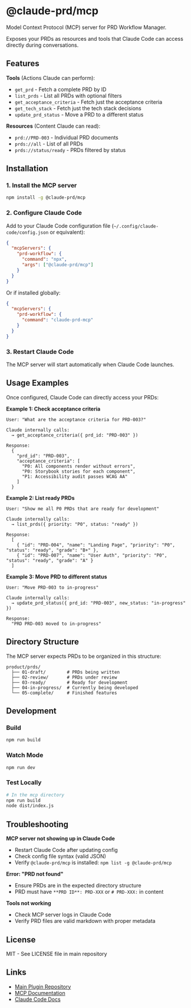 # @claude-prd/mcp

Model Context Protocol (MCP) server for PRD Workflow Manager.

Exposes your PRDs as resources and tools that Claude Code can access directly during conversations.

## Features

**Tools** (Actions Claude can perform):
- `get_prd` - Fetch a complete PRD by ID
- `list_prds` - List all PRDs with optional filters
- `get_acceptance_criteria` - Fetch just the acceptance criteria
- `get_tech_stack` - Fetch just the tech stack decisions
- `update_prd_status` - Move a PRD to a different status

**Resources** (Content Claude can read):
- `prd://PRD-003` - Individual PRD documents
- `prds://all` - List of all PRDs
- `prds://status/ready` - PRDs filtered by status

## Installation

### 1. Install the MCP server

```bash
npm install -g @claude-prd/mcp
```

### 2. Configure Claude Code

Add to your Claude Code configuration file (`~/.config/claude-code/config.json` or equivalent):

```json
{
  "mcpServers": {
    "prd-workflow": {
      "command": "npx",
      "args": ["@claude-prd/mcp"]
    }
  }
}
```

Or if installed globally:

```json
{
  "mcpServers": {
    "prd-workflow": {
      "command": "claude-prd-mcp"
    }
  }
}
```

### 3. Restart Claude Code

The MCP server will start automatically when Claude Code launches.

## Usage Examples

Once configured, Claude Code can directly access your PRDs:

**Example 1: Check acceptance criteria**
```
User: "What are the acceptance criteria for PRD-003?"

Claude internally calls:
  → get_acceptance_criteria({ prd_id: "PRD-003" })

Response:
  {
    "prd_id": "PRD-003",
    "acceptance_criteria": [
      "P0: All components render without errors",
      "P0: Storybook stories for each component",
      "P1: Accessibility audit passes WCAG AA"
    ]
  }
```

**Example 2: List ready PRDs**
```
User: "Show me all P0 PRDs that are ready for development"

Claude internally calls:
  → list_prds({ priority: "P0", status: "ready" })

Response:
  [
    { "id": "PRD-004", "name": "Landing Page", "priority": "P0", "status": "ready", "grade": "B+" },
    { "id": "PRD-007", "name": "User Auth", "priority": "P0", "status": "ready", "grade": "A" }
  ]
```

**Example 3: Move PRD to different status**
```
User: "Move PRD-003 to in-progress"

Claude internally calls:
  → update_prd_status({ prd_id: "PRD-003", new_status: "in-progress" })

Response:
  "PRD PRD-003 moved to in-progress"
```

## Directory Structure

The MCP server expects PRDs to be organized in this structure:

```
product/prds/
  ├── 01-draft/        # PRDs being written
  ├── 02-review/       # PRDs under review
  ├── 03-ready/        # Ready for development
  ├── 04-in-progress/  # Currently being developed
  └── 05-complete/     # Finished features
```

## Development

### Build

```bash
npm run build
```

### Watch Mode

```bash
npm run dev
```

### Test Locally

```bash
# In the mcp directory
npm run build
node dist/index.js
```

## Troubleshooting

**MCP server not showing up in Claude Code**
- Restart Claude Code after updating config
- Check config file syntax (valid JSON)
- Verify `@claude-prd/mcp` is installed: `npm list -g @claude-prd/mcp`

**Error: "PRD not found"**
- Ensure PRDs are in the expected directory structure
- PRD must have `**PRD ID**: PRD-XXX` or `# PRD-XXX:` in content

**Tools not working**
- Check MCP server logs in Claude Code
- Verify PRD files are valid markdown with proper metadata

## License

MIT - See LICENSE file in main repository

## Links

- [Main Plugin Repository](https://github.com/Yassinello/claude-prd-workflow)
- [MCP Documentation](https://modelcontextprotocol.io)
- [Claude Code Docs](https://docs.claude.com/claude-code)
